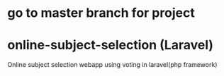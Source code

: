# go to master branch for project

# online-subject-selection (Laravel)
Online subject selection webapp using voting in laravel(php framework)
